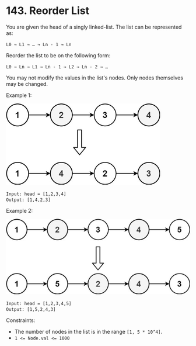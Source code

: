 # 143. Reorder List

You are given the head of a singly linked-list. The list can be represented as:

    L0 → L1 → … → Ln - 1 → Ln

Reorder the list to be on the following form:

    L0 → Ln → L1 → Ln - 1 → L2 → Ln - 2 → …

You may not modify the values in the list's nodes. Only nodes themselves may be changed.

Example 1:

![](example_1.png)

    Input: head = [1,2,3,4]
    Output: [1,4,2,3]

Example 2:

![](example_2.png)

    Input: head = [1,2,3,4,5]
    Output: [1,5,2,4,3]

Constraints:

- The number of nodes in the list is in the range `[1, 5 * 10^4]`.
- `1 <= Node.val <= 1000`